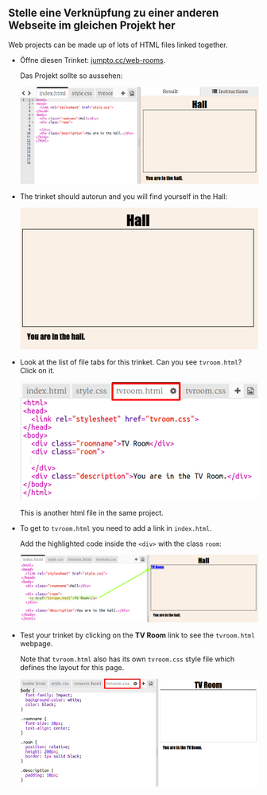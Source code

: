 ## Stelle eine Verknüpfung zu einer anderen Webseite im gleichen Projekt her

Web projects can be made up of lots of HTML files linked together.

+ Öffne diesen Trinket: <a href="http://jumpto.cc/web-rooms" target="_blank">jumpto.cc/web-rooms</a>.
    
    Das Projekt sollte so aussehen:
    
    ![Screenshot](images/rooms-starter.png)

+ The trinket should autorun and you will find yourself in the Hall:
    
    ![screenshot](images/rooms-hall-start.png)

+ Look at the list of file tabs for this trinket. Can you see `tvroom.html`? Click on it.
    
    ![Screenshot](images/rooms-tvroom-html.png)
    
    This is another html file in the same project.

+ To get to `tvroom.html` you need to add a link in `index.html`.
    
    Add the highlighted code inside the `<div>` with the class `room`:
    
    ![Screenshot](images/rooms-link-tvroom.png)

+ Test your trinket by clicking on the **TV Room** link to see the `tvroom.html` webpage.
    
    Note that `tvroom.html` also has its own `tvroom.css` style file which defines the layout for this page.
    
    ![Screenshot](images/rooms-tvroom-unstyled.png)